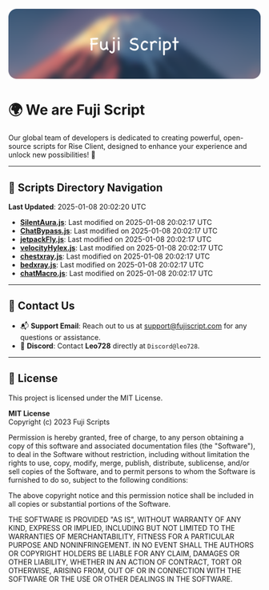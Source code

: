 ![Banner](.github/b.webp)

# 🌍 **We are Fuji Script**

Our global team of developers is dedicated to creating powerful, open-source scripts for Rise Client, designed to enhance your experience and unlock new possibilities! 🌟

---
<!-- SCRIPTS_NAVIGATION_START -->
## 📂 **Scripts Directory Navigation**

**Last Updated**: 2025-01-08 20:02:20 UTC

- **[SilentAura.js](scripts/SilentAura.js)**: Last modified on 2025-01-08 20:02:17 UTC
- **[ChatBypass.js](scripts/ChatBypass.js)**: Last modified on 2025-01-08 20:02:17 UTC
- **[jetpackFly.js](scripts/jetpackFly.js)**: Last modified on 2025-01-08 20:02:17 UTC
- **[velocityHylex.js](scripts/velocityHylex.js)**: Last modified on 2025-01-08 20:02:17 UTC
- **[chestxray.js](scripts/chestxray.js)**: Last modified on 2025-01-08 20:02:17 UTC
- **[bedxray.js](scripts/bedxray.js)**: Last modified on 2025-01-08 20:02:17 UTC
- **[chatMacro.js](scripts/chatMacro.js)**: Last modified on 2025-01-08 20:02:17 UTC

<!-- SCRIPTS_NAVIGATION_END -->

---

## 💬 **Contact Us**  
- 📬 **Support Email**: Reach out to us at [support@fujiscript.com](mailto:support@fujiscript.com) for any questions or assistance.  
- 💬 **Discord**: Contact **Leo728** directly at `Discord@leo728`.

---

## 📜 **License**

This project is licensed under the MIT License.  

**MIT License**  
Copyright (c) 2023 Fuji Scripts  

Permission is hereby granted, free of charge, to any person obtaining a copy of this software and associated documentation files (the "Software"), to deal in the Software without restriction, including without limitation the rights to use, copy, modify, merge, publish, distribute, sublicense, and/or sell copies of the Software, and to permit persons to whom the Software is furnished to do so, subject to the following conditions:  

The above copyright notice and this permission notice shall be included in all copies or substantial portions of the Software.  

THE SOFTWARE IS PROVIDED "AS IS", WITHOUT WARRANTY OF ANY KIND, EXPRESS OR IMPLIED, INCLUDING BUT NOT LIMITED TO THE WARRANTIES OF MERCHANTABILITY, FITNESS FOR A PARTICULAR PURPOSE AND NONINFRINGEMENT. IN NO EVENT SHALL THE AUTHORS OR COPYRIGHT HOLDERS BE LIABLE FOR ANY CLAIM, DAMAGES OR OTHER LIABILITY, WHETHER IN AN ACTION OF CONTRACT, TORT OR OTHERWISE, ARISING FROM, OUT OF OR IN CONNECTION WITH THE SOFTWARE OR THE USE OR OTHER DEALINGS IN THE SOFTWARE.  
